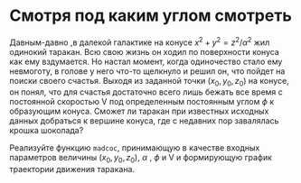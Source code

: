 # Смотря под каким углом смотреть

Давным-давно ,в далекой галактике на конусе $x^2+y^2=z^2/\alpha^2$ жил одинокий таракан. Всю свою жизнь он ходил по поверхности конуса как ему вздумается. Но настал момент, когда одиночество стало ему невмоготу, в голове у него что-то щелкнуло и решил он, что пойдет на поиски своего счастья. Выходя из заданной точки $(x_0,y_0,z_0)$ на конусе, он понял, что для счастья достаточно всего лишь бежать все время с постоянной скоростью V под определенным постоянным углом $\phi$ к образующим конуса. Сможет ли таракан при известных исходных данных добраться к вершине конуса, где с недавних пор завалялась крошка шоколада?   

Реализуйте функцию `madcoc`, принимающую в качестве входных параметров величины $(x_0,y_0,z_0)$, $\alpha$ , $\phi$ и V и формирующую график траектории движения таракана.
